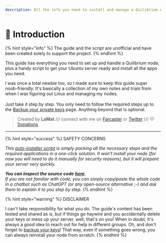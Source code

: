 ```yaml
---
description: All the info you need to install and manage a Quilibrium node
---
```


# 🖖 Introduction

{% hint style="info" %}
The guide and the script are unofficial and have been created solely to support the project.
{% endhint %}

This guide has everything you need to set up and handle a Quilibrium node, plus a handy script to get your Ubuntu server ready and install all the apps you need.

I was once a total newbie too, so I made sure to keep this guide super noob-friendly. It's basically a collection of my own notes and trials from when I was figuring out Linux and managing my nodes.\
\
Just take it step by step. You only need to follow the required steps up to the  [Backup your private keys](backup-your-private-keys.md) page. Anything beyond that is optional.

> Created by **LaMat** /// connect with me on [Farcaster](https://warpcast.com/\~/invite-page/373160?id=67559391) or [Twitter](https://twitter.com/LaMat1111) /// ♡ [Donations](want-to-say-thank-you.md)

***

{% hint style="success" %}
SAFETY CONCERNS

_This_ [_auto-installer script_](archive/old-node-auto-installer.md) _is simply packing all the necessary steps and the required applications in a one-click solution. It won't install your node (for now you will need to do it manually for security reasons), but it will prepare your server very quickly._&#x20;

_**You can inspect the source code**_ [_**here**_](https://github.com/lamat1111/Quilibrium-Node-Auto-Installer/blob/main/installer)_**.**_ \
_If you are not familiar with code, you can simply copy/paste the whole code in a chatbot such as ChatGPT (or any open-source alternative ;-) and ask them to explain it to you step by step._
{% endhint %}

{% hint style="warning" %}
DISCLAIMER

I can't take responsibility for what you do. The guide's content has been tested and shared as is, but if things go haywire and you accidentally delete your keys or mess up your server, well, that's on you! When in doubt, it's always a good idea to reach out for help in different groups. Oh, and don't forget to [backup your keys](backup-your-private-keys.md)! That way, even if something goes wrong, you can always reinstall your node from scratch.
{% endhint %}
